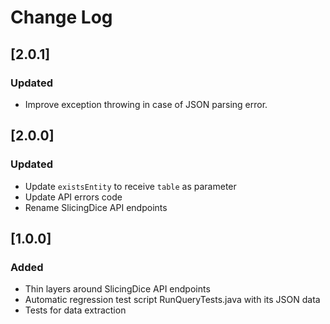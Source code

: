# Change Log

## [2.0.1]
### Updated
- Improve exception throwing in case of JSON parsing error.

## [2.0.0]
### Updated
- Update `existsEntity` to receive `table` as parameter
- Update API errors code
- Rename SlicingDice API endpoints

## [1.0.0]
### Added
- Thin layers around SlicingDice API endpoints
- Automatic regression test script RunQueryTests.java with its JSON data
- Tests for data extraction
